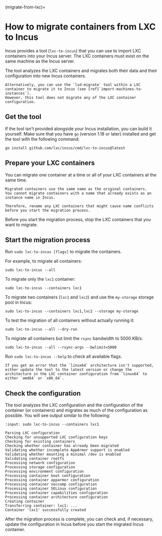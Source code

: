 (migrate-from-lxc)=
# How to migrate containers from LXC to Incus

Incus provides a tool (`lxc-to-incus`) that you can use to import LXC containers into your Incus server.
The LXC containers must exist on the same machine as the Incus server.

The tool analyzes the LXC containers and migrates both their data and their configuration into new Incus containers.

```{note}
Alternatively, you can use the `lxd-migrate` tool within a LXC container to migrate it to Incus (see {ref}`import-machines-to-instances`).
However, this tool does not migrate any of the LXC container configuration.
```

## Get the tool

If the tool isn't provided alongside your Incus installation, you can build it yourself.
Make sure that you have `go` (version 1.18 or later) installed and get the tool with the following command:

    go install github.com/lxc/incus/cmd/lxc-to-incus@latest

## Prepare your LXC containers

You can migrate one container at a time or all of your LXC containers at the same time.

```{note}
Migrated containers use the same name as the original containers.
You cannot migrate containers with a name that already exists as an instance name in Incus.

Therefore, rename any LXC containers that might cause name conflicts before you start the migration process.
```

Before you start the migration process, stop the LXC containers that you want to migrate.

## Start the migration process

Run `sudo lxc-to-incus [flags]` to migrate the containers.

For example, to migrate all containers:

    sudo lxc-to-incus --all

To migrate only the `lxc1` container:

    sudo lxc-to-incus --containers lxc1

To migrate two containers (`lxc1` and `lxc2`) and use the `my-storage` storage pool in Incus:

    sudo lxc-to-incus --containers lxc1,lxc2 --storage my-storage

To test the migration of all containers without actually running it:

    sudo lxc-to-incus --all --dry-run

To migrate all containers but limit the `rsync` bandwidth to 5000 KB/s:

    sudo lxc-to-incus --all --rsync-args --bwlimit=5000

Run `sudo lxc-to-incus --help` to check all available flags.

```{note}
If you get an error that the `linux64` architecture isn't supported, either update the tool to the latest version or change the architecture in the LXC container configuration from `linux64` to either `amd64` or `x86_64`.
```

## Check the configuration

The tool analyzes the LXC configuration and the configuration of the container (or containers) and migrates as much of the configuration as possible.
You will see output similar to the following:

```{terminal}
:input: sudo lxc-to-incus --containers lxc1

Parsing LXC configuration
Checking for unsupported LXC configuration keys
Checking for existing containers
Checking whether container has already been migrated
Validating whether incomplete AppArmor support is enabled
Validating whether mounting a minimal /dev is enabled
Validating container rootfs
Processing network configuration
Processing storage configuration
Processing environment configuration
Processing container boot configuration
Processing container apparmor configuration
Processing container seccomp configuration
Processing container SELinux configuration
Processing container capabilities configuration
Processing container architecture configuration
Creating container
Transferring container: lxc1: ...
Container 'lxc1' successfully created
```

After the migration process is complete, you can check and, if necessary, update the configuration in Incus before you start the migrated Incus container.

